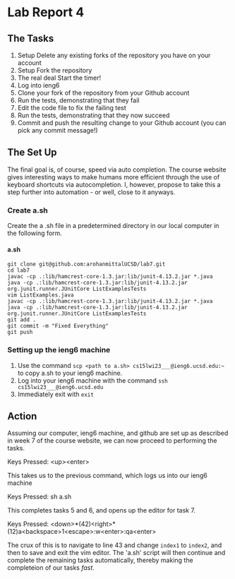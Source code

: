 # Lab Report 4

## The Tasks

1. Setup Delete any existing forks of the repository you have on your account
2. Setup Fork the repository
3. The real deal Start the timer!
4. Log into ieng6
5. Clone your fork of the repository from your Github account
6. Run the tests, demonstrating that they fail
7. Edit the code file to fix the failing test
8. Run the tests, demonstrating that they now succeed
9. Commit and push the resulting change to your Github account (you can pick any commit message!)

## The Set Up

The final goal is, of course, speed via auto completion. The course website gives interesting ways to make humans more efficient through the use of keyboard shortcuts via autocompletion. I, however, propose to take this a step further into automation - or well, close to it anyways.

### Create a.sh

Create the a .sh file in a predetermined directory in our local computer in the following form.

#### a.sh

```
git clone git@github.com:arohanmittalUCSD/lab7.git
cd lab7
javac -cp .:lib/hamcrest-core-1.3.jar:lib/junit-4.13.2.jar *.java
java -cp .:lib/hamcrest-core-1.3.jar:lib/junit-4.13.2.jar org.junit.runner.JUnitCore ListExamplesTests
vim ListExamples.java
javac -cp .:lib/hamcrest-core-1.3.jar:lib/junit-4.13.2.jar *.java
java -cp .:lib/hamcrest-core-1.3.jar:lib/junit-4.13.2.jar org.junit.runner.JUnitCore ListExamplesTests
git add .
git commit -m "Fixed Everything"
git push
```

### Setting up the ieng6 machine

1. Use the command `scp <path to a.sh> cs15lwi23___@ieng6.ucsd.edu:~` to copy a.sh to your ieng6 machine.
2. Log into your ieng6 machine with the command `ssh cs15lwi23___@ieng6.ucsd.edu`
3. Immediately exit with `exit`

## Action

Assuming our computer, ieng6 machine, and github are set up as described in week 7 of the course website, we can now proceed to performing the tasks.

Keys Pressed: \<up\>\<enter\>
  
This takes us to the previous command, which logs us into our ieng6 machine

Keys Pressed: sh a.sh

This completes tasks 5 and 6, and opens up the editor for task 7.

Keys Pressed: \<down\>\*(42)\<right\>\*(12)a\<backspace\>1\<escape\>:w\<enter\>:qa\<enter\>

The crux of this is to navigate to line 43 and change `index1` to `index2`, and then to save and exit the vim editor. The 'a.sh' script will then continue and complete the remaining tasks automatically, thereby making the completeion of our tasks *fast*.
